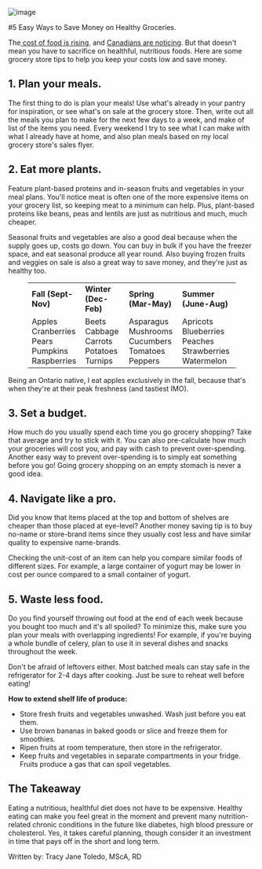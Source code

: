 ![image](https://tracyjanenutrition.com/wp-content/uploads/2020/02/grocery.png)


#5 Easy Ways to Save Money on Healthy Groceries. 

<!-- wp:paragraph -->
<p>The<a rel="noreferrer noopener" aria-label=" (opens in a new tab)" href="https://www.cbc.ca/news/business/climate-change-food-price-increase-report-1.5383507" target="_blank"> cost of food is rising</a>, and <a rel="noreferrer noopener" aria-label=" (opens in a new tab)" href="https://globalnews.ca/news/6303603/canadians-food-prices-rising-income-survey/" target="_blank">Canadians are noticing</a>. But that doesn't mean you have to sacrifice on healthful, nutritious foods. Here are some grocery store tips to help you keep your costs low and save money.</p>
<!-- /wp:paragraph -->

<!-- wp:heading -->
<h2>1. Plan your meals.</h2>
<!-- /wp:heading -->

<!-- wp:paragraph -->
<p>The first thing to do is plan your meals! Use what's already in your pantry for inspiration, or see what's on sale at the grocery store. Then, write out all the meals you plan to make for the next few days to a week, and make of list of the items you need. Every weekend I try to see what I can make with what I already have at home, and also plan meals based on my local grocery store's sales flyer.</p>
<!-- /wp:paragraph -->

<!-- wp:heading -->
<h2>2. Eat more plants.</h2>
<!-- /wp:heading -->

<!-- wp:paragraph -->
<p>Feature plant-based proteins and in-season fruits and vegetables in your meal plans. You'll notice meat is often one of the more expensive items on your grocery list, so keeping meat to a minimum can help. Plus, plant-based proteins like beans, peas and lentils are just as nutritious and much, much cheaper. </p>
<!-- /wp:paragraph -->

<!-- wp:paragraph -->
<p>Seasonal fruits and vegetables are also a good deal because when the supply goes up, costs go down. You can buy in bulk if you have the freezer space, and eat seasonal produce all year round. Also buying frozen fruits and veggies on sale is also a great way to save money, and they're just as healthy too. </p>
<!-- /wp:paragraph -->

<!-- wp:table {"className":"is-style-stripes"} -->
<figure class="wp-block-table is-style-stripes"><table><tbody><tr><td class="has-text-align-left" data-align="left"> <strong>Fall (Sept-Nov)</strong>   </td><td class="has-text-align-left" data-align="left"><strong>Winter (Dec-Feb)</strong>   </td><td class="has-text-align-left" data-align="left"><strong>Spring (Mar-May)</strong>   </td><td><strong>Summer (June-Aug)</strong>   </td></tr><tr><td class="has-text-align-left" data-align="left">Apples<br>Cranberries  <br>Pears  <br>Pumpkins  <br>Raspberries   </td><td class="has-text-align-left" data-align="left">Beets <br>Cabbage <br>Carrots <br>Potatoes<br>Turnips   </td><td class="has-text-align-left" data-align="left">Asparagus   <br>Mushrooms  <br>Cucumbers   <br>Tomatoes  <br>Peppers   </td><td>Apricots<br>Blueberries<br>Peaches<br>Strawberries<br>Watermelon   </td></tr></tbody></table></figure>
<!-- /wp:table -->

<!-- wp:paragraph -->
<p>Being an Ontario native, I eat apples exclusively in the fall, because that's when they're at their peak freshness (and tastiest IMO). </p>
<!-- /wp:paragraph -->

<!-- wp:heading -->
<h2>3. Set a budget.</h2>
<!-- /wp:heading -->

<!-- wp:paragraph -->
<p>How much do you usually spend each time you go grocery shopping? Take that average and try to stick with it. You can also pre-calculate how much your groceries will cost you, and pay with cash to prevent over-spending. Another easy way to prevent over-spending is to simply eat something before you go! Going grocery shopping on an empty stomach is never a good idea. </p>
<!-- /wp:paragraph -->

<!-- wp:heading -->
<h2>4. Navigate like a pro.</h2>
<!-- /wp:heading -->

<!-- wp:paragraph -->
<p>Did you know that items placed at the top and bottom of shelves are cheaper than those placed at eye-level? Another money saving tip is to buy no-name or store-brand items since they usually cost less and have similar quality to expensive name-brands. </p>
<!-- /wp:paragraph -->

<!-- wp:paragraph -->
<p>Checking the unit-cost of an item can help you compare similar foods of different sizes. For example, a large container of yogurt may be lower in cost per ounce compared to a small container of yogurt. </p>
<!-- /wp:paragraph -->

<!-- wp:heading -->
<h2>5. Waste less food.</h2>
<!-- /wp:heading -->

<!-- wp:paragraph -->
<p>Do you find yourself throwing out food at the end of each week because you bought too much and it's all spoiled? To minimize this, make sure you plan your meals with overlapping ingredients! For example, if you're buying a whole bundle of celery, plan to use it in several dishes and snacks throughout the week. </p>
<!-- /wp:paragraph -->

<!-- wp:paragraph -->
<p>Don't be afraid of leftovers either. Most batched meals can stay safe in the refrigerator for 2-4 days after cooking. Just be sure to reheat well before eating!</p>
<!-- /wp:paragraph -->

<!-- wp:paragraph -->
<p><strong>How to extend shelf life of produce: </strong></p>
<!-- /wp:paragraph -->

<!-- wp:list -->
<ul><li>Store fresh fruits and vegetables unwashed. Wash just before you eat them. </li><li>Use brown bananas in baked goods or slice and freeze them for smoothies.</li><li>Ripen fruits at room temperature, then store in the refrigerator. </li><li>Keep fruits and vegetables in separate compartments in your fridge. Fruits produce a gas that can spoil vegetables. </li></ul>
<!-- /wp:list -->

<!-- wp:heading -->
<h2>The Takeaway</h2>
<!-- /wp:heading -->

<!-- wp:paragraph -->
<p>Eating a nutritious, healthful diet does not have to be expensive. Healthy eating can make you feel great in the moment and prevent many nutrition-related chronic conditions in the future like diabetes, high blood pressure or cholesterol. Yes, it takes careful planning, though consider it an investment in time that pays off in the short and long term.</p>
<!-- /wp:paragraph -->

<!-- wp:paragraph -->
<p>Written by: Tracy Jane Toledo, MScA, RD</p>
<!-- /wp:paragraph -->